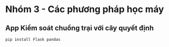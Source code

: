 # Nhóm 3 - Các phương pháp học máy

## App Kiểm soát chuồng trại với cây quyết định

```
pip install Flask pandas
```


